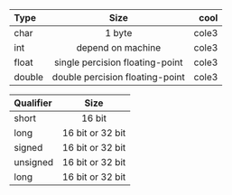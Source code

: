 | Type   |              Size               |  cool |
| :----- | :-----------------------------: | ----: |
| char   |             1 byte              | cole3 |
| int    |        depend on machine        | cole3 |
| float  | single percision floating-point | cole3 |
| double | double percision floating-point | cole3 |


| Qualifier |       Size       |
| :-------- | :--------------: |
| short     |      16 bit      |
| long      | 16 bit or 32 bit |
| signed    | 16 bit or 32 bit |
| unsigned  | 16 bit or 32 bit |
| long      | 16 bit or 32 bit |
